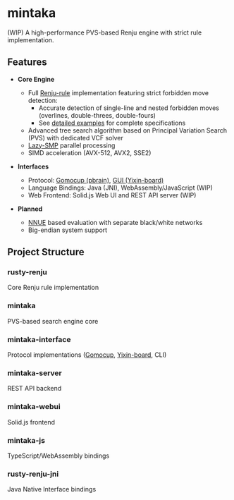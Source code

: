 # mintaka
(WIP) A high-performance PVS-based Renju engine with strict rule implementation.

## Features

- **Core Engine**
  - Full [Renju-rule](https://www.renju.net/rules/) implementation featuring strict forbidden move detection:
    - Accurate detection of single-line and nested forbidden moves (overlines, double-threes, double-fours)
    - See [detailed examples](./documents/renju.md) for complete specifications
  - Advanced tree search algorithm based on Principal Variation Search (PVS) with dedicated VCF solver
  - [Lazy-SMP](https://en.wikipedia.org/wiki/Lazy_SMP) parallel processing
  - SIMD acceleration (AVX-512, AVX2, SSE2)

- **Interfaces**
  - Protocol: [Gomocup (pbrain)](https://plastovicka.github.io/protocl2en.htm), [GUI (Yixin-board)](https://github.com/accreator/Yixin-Board)
  - Language Bindings: Java (JNI), WebAssembly/JavaScript (WIP)
  - Web Frontend: Solid.js Web UI and REST API server (WIP)

- **Planned**
  - [NNUE](https://www.chessprogramming.org/NNUE) based evaluation with separate black/white networks
  - Big-endian system support

## Project Structure

### rusty-renju
Core Renju rule implementation

### mintaka
PVS-based search engine core

### mintaka-interface
Protocol implementations ([Gomocup](https://plastovicka.github.io/protocl2en.htm), [Yixin-board](https://github.com/accreator/Yixin-Board), CLI)

### mintaka-server
REST API backend

### mintaka-webui
Solid.js frontend

### mintaka-js
TypeScript/WebAssembly bindings

### rusty-renju-jni
Java Native Interface bindings
